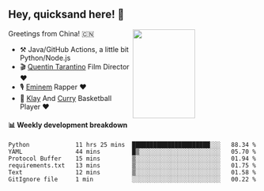 ## Hey, quicksand here! 🏃
[<img align="right" width="50%" height='180' src="https://quicksandznzn.github.io/image/warriors.jpg">](https://github.com/quicksandznzn)
<!--
[<img align="right" width="50%" src="https://github-readme-stats.vercel.app/api?username=quicksandznzn&theme=dark&show_icons=true">](https://github.com/quicksandznzn)
-->


Greetings from China! 🇨🇳

- ⚒️ Java/GitHub Actions, a little bit Python/Node.js
- 🎬 [Quentin Tarantino](https://www.instagram.com/tarantinoxx/) Film Director ❤️
- 🎙 [Eminem](https://www.instagram.com/eminem/) Rapper ❤️
- 🏀 [Klay](https://www.instagram.com/klaythompson/) And [Curry](https://www.instagram.com/stephencurry30/) Basketball Player ❤️


#### :bar_chart: Weekly development breakdown
<!--START_SECTION:waka-->

```text
Python             11 hrs 25 mins  ██████████████████████░░░   88.34 %
YAML               44 mins         █▒░░░░░░░░░░░░░░░░░░░░░░░   05.70 %
Protocol Buffer    15 mins         ▒░░░░░░░░░░░░░░░░░░░░░░░░   01.94 %
requirements.txt   13 mins         ▒░░░░░░░░░░░░░░░░░░░░░░░░   01.75 %
Text               12 mins         ▒░░░░░░░░░░░░░░░░░░░░░░░░   01.58 %
GitIgnore file     1 min           ░░░░░░░░░░░░░░░░░░░░░░░░░   00.22 %
```

<!--END_SECTION:waka-->
